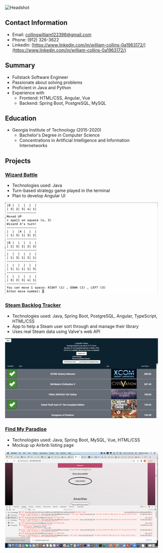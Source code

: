 ![Headshot](https://intranet1.wpengine.com/wp-content/uploads/2021/01/William-Collins-Headshot.png)

## Contact Information
* Email: collinswilliam122396@gmail.com
* Phone: (912) 326-3622
* LinkedIn: [https://www.linkedin.com/in/william-collins-0a1963172/](https://www.linkedin.com/in/william-collins-0a1963172/)

## Summary
* Fullstack Software Engineer
* Passionate about solving problems
* Proficient in Java and Python
* Experience with
	* Frontend: HTML/CSS, Angular, Vue
	* Backend: Spring Boot, PostgreSQL, MySQL

## Education
* Georgia Institute of Technology (2015-2020)
	* Bachelor's Degree in Computer Science
	* Concentrations in Artificial Intelligence and Information Internetworks

## Projects
### [Wizard Battle](https://github.com/wcollins37/WizardBattle)
* Technologies used: Java
* Turn-based strategy game played in the terminal
* Plan to develop Angular UI

![wizard](assets/wizard.png)

### [Steam Backlog Tracker](https://github.com/wcollins37/steam-backlog-tracker)
* Technologies used: Java, Spring Boot, PostgreSQL, Angular, TypeScript, HTML/CSS
* App to help a Steam user sort through and manage their library
* Uses real Steam data using Valve's web API

![backlog](assets/backlog.png)

### [Find My Paradise](https://github.com/Smelser-Squad/FindMyParadise)
* Technologies used: Java, Spring Boot, MySQL, Vue, HTML/CSS
* Mockup up Airbnb listing page

![paradise](assets/paradise.png)
